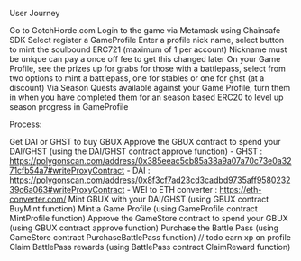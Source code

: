 User Journey

Go to GotchHorde.com
Login to the game via Metamask using Chainsafe SDK
Select register a GameProfile
Enter a profile nick name, select button to mint the soulbound ERC721 (maximum of 1 per account)
Nickname must be unique can pay a once off fee to get this changed later
On your Game Profile, see the prizes up for grabs for those with a battlepass, select from two options to mint a battlepass, one for stables or one for ghst (at a discount)
Via Season Quests available against your Game Profile, turn them in when you have completed them for an season based ERC20 to level up season progress in GameProfile

Process:

Get DAI or GHST to buy GBUX
Approve the GBUX contract to spend your DAI/GHST (using the DAI/GHST contract approve function)
    - GHST : https://polygonscan.com/address/0x385eeac5cb85a38a9a07a70c73e0a3271cfb54a7#writeProxyContract
    - DAI : https://polygonscan.com/address/0x8f3cf7ad23cd3cadbd9735aff958023239c6a063#writeProxyContract
    - WEI to ETH converter : https://eth-converter.com/
Mint GBUX with your DAI/GHST (using GBUX contract BuyMint function)
Mint a Game Profile (using GameProfile contract MintProfile function)
Approve the GameStore contract to spend your GBUX (using GBUX contract approve function)
Purchase the Battle Pass (using GameStore contract PurchaseBattlePass function)
// todo earn xp on profile
Claim BattlePass rewards (using BattlePass contract ClaimReward function)